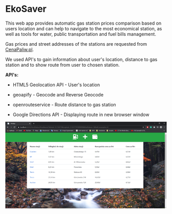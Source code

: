 # EkoSaver

This web app provides automatic gas station prices comparison based on users location and can help to navigate to the most economical station, as well as tools for water, public transportation and fuel bills management.

Gas prices and street addresses of the stations are requested from [CenaPaliw.pl](https://www.cenapaliw.pl/ "cenapaliw.pl").

We used API's to gain information about user's location, distance to gas station and to show route from user to chosen station.

**API's:**

* HTML5 Geolocation API - User's location

* geoapify - Geocode and Reverse Geocode

* openrouteservice - Route distance to gas station

* Google Directions API - Displaying route in new browser window


![Alt text](Interface_gas_stations.png?raw=true "Optional Title")
